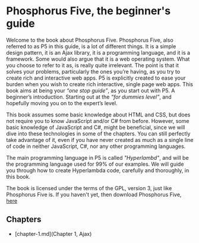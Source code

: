 # Phosphorus Five, the beginner's guide

Welcome to the book about Phosphorus Five. Phosphorus Five, also referred to as P5 in this guide, is a lot of different things. It is a simple design pattern, it is an Ajax library, it is a programming language, and it is a framework. Some would also argue that it is a web operating system. What you choose to refer to it as, is really quite irrelevant. The point is that it solves your problems, particularly the ones you’re having, as you try to create rich and interactive web apps. P5 is explicitly created to ease your burden when you wish to create rich interactive, single page web apps. This book aims at being your _“one stop guide”_, as you start out with P5. A beginner’s introduction. Starting out at the _“for dummies level”_, and hopefully moving you on to the expert’s level.

This book assumes some basic knowledge about HTML and CSS, but does not require you to know JavaScript and/or C# from before. However, some basic knowledge of JavaScript and C#, might be beneficial, since we will dive into these technologies in some of the chapters. You can still perfectly take advantage of it, even if you have never created as much as a single line of code in neither JavaScript, C#, nor any other programming languages.

The main programming language in P5 is called *"Hyperlambd"*, and will be the programming language used for 99% of our examples. We will guide you through how to create Hyperlambda code, carefully and thoroughly, in this book.

The book is licensed under the terms of the GPL, version 3, just like Phosphorus Five is. If you haven't yet, then download Phosphorus Five, [here](https://github.com/polterguy/phosphorusfive)

## Chapters

- [chapter-1.md](Chapter 1, Ajax)